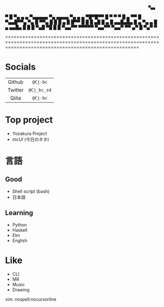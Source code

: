                                                                      ▀▄▄
  ▀ █     ▀▄   ▄ ▄        ▀▄▄▄▄▄      ▀▄                             ▄▄▄▄      ▀▄   ▄     ▄
 ▀█▀█▀▀    █   ▀ ▀            ▀        █                ▄          ▀▀    █   ▀▄▄█▀▀▄ ▀▄    █    ▀▀▄
  █ █      █             ▄             █                █▀▀              █      █  █ ▄█    █  ▄    █
▄▄█▄█▄     █     ▄       ▀▄     ▄      █     ▄        ▄▄█▄              █      █   █       ▀▄█    ▀█
  █ █       ▀▄▄▀▀          ▀▀▀▀▀        ▀▄▄▀▀        ▀▄▄▀ ▀▀          ▄▀      █  ▀▄▀         ▀

===========================================================================================================================================================

# Socials
|         |                             |
|:-------:|:---------------------------:|
| Github  | `@Cj-bc`                    |
| Twitter | `@Cj_bc_sd`                 |
| Qiita   | `@Cj-bc`                    |

# Top project
  - Yozakura Project
  - *mcUI*  (今日のネタ)

# 言語

## Good
  - Shell script (bash)
  - 日本語

## Learning
  - Python
  - Haskell
  - Elm
  - English

# Like
  - CLI
  - MR
  - Music
  - Drawing






vim: nospell:nocursorline
